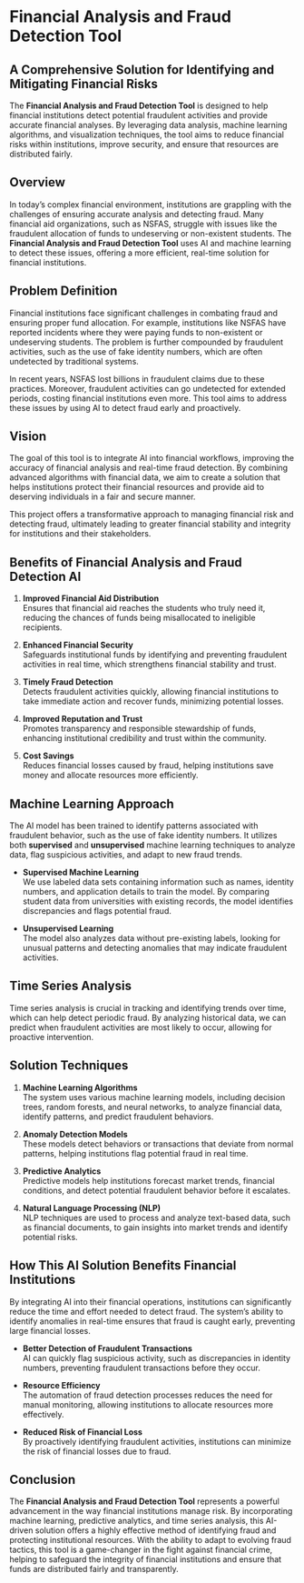 # Financial Analysis and Fraud Detection Tool

## A Comprehensive Solution for Identifying and Mitigating Financial Risks

The **Financial Analysis and Fraud Detection Tool** is designed to help financial institutions detect potential fraudulent activities and provide accurate financial analyses. By leveraging data analysis, machine learning algorithms, and visualization techniques, the tool aims to reduce financial risks within institutions, improve security, and ensure that resources are distributed fairly.

## Overview

In today’s complex financial environment, institutions are grappling with the challenges of ensuring accurate analysis and detecting fraud. Many financial aid organizations, such as NSFAS, struggle with issues like the fraudulent allocation of funds to undeserving or non-existent students. The **Financial Analysis and Fraud Detection Tool** uses AI and machine learning to detect these issues, offering a more efficient, real-time solution for financial institutions.

## Problem Definition

Financial institutions face significant challenges in combating fraud and ensuring proper fund allocation. For example, institutions like NSFAS have reported incidents where they were paying funds to non-existent or undeserving students. The problem is further compounded by fraudulent activities, such as the use of fake identity numbers, which are often undetected by traditional systems.

In recent years, NSFAS lost billions in fraudulent claims due to these practices. Moreover, fraudulent activities can go undetected for extended periods, costing financial institutions even more. This tool aims to address these issues by using AI to detect fraud early and proactively.

## Vision

The goal of this tool is to integrate AI into financial workflows, improving the accuracy of financial analysis and real-time fraud detection. By combining advanced algorithms with financial data, we aim to create a solution that helps institutions protect their financial resources and provide aid to deserving individuals in a fair and secure manner.

This project offers a transformative approach to managing financial risk and detecting fraud, ultimately leading to greater financial stability and integrity for institutions and their stakeholders.

## Benefits of Financial Analysis and Fraud Detection AI

1. **Improved Financial Aid Distribution**  
   Ensures that financial aid reaches the students who truly need it, reducing the chances of funds being misallocated to ineligible recipients.

2. **Enhanced Financial Security**  
   Safeguards institutional funds by identifying and preventing fraudulent activities in real time, which strengthens financial stability and trust.

3. **Timely Fraud Detection**  
   Detects fraudulent activities quickly, allowing financial institutions to take immediate action and recover funds, minimizing potential losses.

4. **Improved Reputation and Trust**  
   Promotes transparency and responsible stewardship of funds, enhancing institutional credibility and trust within the community.

5. **Cost Savings**  
   Reduces financial losses caused by fraud, helping institutions save money and allocate resources more efficiently.

## Machine Learning Approach

The AI model has been trained to identify patterns associated with fraudulent behavior, such as the use of fake identity numbers. It utilizes both **supervised** and **unsupervised** machine learning techniques to analyze data, flag suspicious activities, and adapt to new fraud trends.

- **Supervised Machine Learning**  
  We use labeled data sets containing information such as names, identity numbers, and application details to train the model. By comparing student data from universities with existing records, the model identifies discrepancies and flags potential fraud.

- **Unsupervised Learning**  
  The model also analyzes data without pre-existing labels, looking for unusual patterns and detecting anomalies that may indicate fraudulent activities.

## Time Series Analysis

Time series analysis is crucial in tracking and identifying trends over time, which can help detect periodic fraud. By analyzing historical data, we can predict when fraudulent activities are most likely to occur, allowing for proactive intervention.

## Solution Techniques

1. **Machine Learning Algorithms**  
   The system uses various machine learning models, including decision trees, random forests, and neural networks, to analyze financial data, identify patterns, and predict fraudulent behaviors.

2. **Anomaly Detection Models**  
   These models detect behaviors or transactions that deviate from normal patterns, helping institutions flag potential fraud in real time.

3. **Predictive Analytics**  
   Predictive models help institutions forecast market trends, financial conditions, and detect potential fraudulent behavior before it escalates.

4. **Natural Language Processing (NLP)**  
   NLP techniques are used to process and analyze text-based data, such as financial documents, to gain insights into market trends and identify potential risks.

## How This AI Solution Benefits Financial Institutions

By integrating AI into their financial operations, institutions can significantly reduce the time and effort needed to detect fraud. The system’s ability to identify anomalies in real-time ensures that fraud is caught early, preventing large financial losses.

- **Better Detection of Fraudulent Transactions**  
   AI can quickly flag suspicious activity, such as discrepancies in identity numbers, preventing fraudulent transactions before they occur.

- **Resource Efficiency**  
   The automation of fraud detection processes reduces the need for manual monitoring, allowing institutions to allocate resources more effectively.

- **Reduced Risk of Financial Loss**  
   By proactively identifying fraudulent activities, institutions can minimize the risk of financial losses due to fraud.

## Conclusion

The **Financial Analysis and Fraud Detection Tool** represents a powerful advancement in the way financial institutions manage risk. By incorporating machine learning, predictive analytics, and time series analysis, this AI-driven solution offers a highly effective method of identifying fraud and protecting institutional resources. With the ability to adapt to evolving fraud tactics, this tool is a game-changer in the fight against financial crime, helping to safeguard the integrity of financial institutions and ensure that funds are distributed fairly and transparently.

